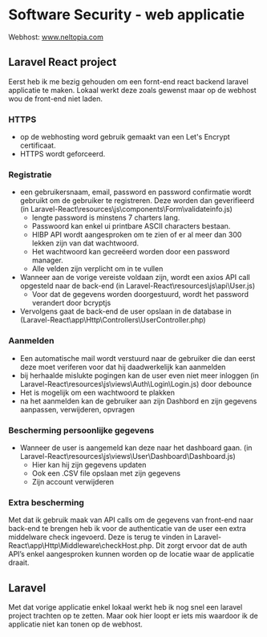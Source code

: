 # Software Security - web applicatie

Webhost: www.neltopia.com

 ## Laravel React project

Eerst heb ik me bezig gehouden om een fornt-end react backend laravel applicatie te maken. Lokaal werkt deze zoals gewenst maar op de webhost wou de front-end niet laden.

### HTTPS

* op de webhosting word gebruik gemaakt van een Let's Encrypt certificaat.
* HTTPS wordt geforceerd.

### Registratie

* een gebruikersnaam, email, password en password confirmatie wordt gebruikt om de gebruiker te registreren. Deze worden dan geverifieerd (in Laravel-React\resources\js\components\Form\validateinfo.js)
  * lengte password is minstens 7 charters lang.
  * Passwoord kan enkel ui printbare ASCII characters bestaan.
  * HIBP API wordt aangesproken om te zien of er al meer dan 300 lekken zijn van dat wachtwoord.
  * Het wachtwoord kan gecreëerd worden door een password manager.
  * Alle velden zijn verplicht om in te vullen
* Wanneer aan de vorige vereiste voldaan zijn, wordt een axios API call opgesteld naar de back-end (in Laravel-React\resources\js\api\User.js)
  * Voor dat de gegevens worden doorgestuurd, wordt het password verandert door bcryptjs
* Vervolgens gaat de back-end de user opslaan in de database in (Laravel-React\app\Http\Controllers\UserController.php)

### Aanmelden

* Een automatische mail wordt verstuurd naar de gebruiker die dan eerst deze moet veriferen voor dat hij daadwerkelijk kan aanmelden
* bij herhaalde mislukte pogingen kan de user even niet meer inloggen (in  Laravel-React\resources\js\views\Auth\Login\Login.js) door debounce
* Het is mogelijk om een wachtwoord te plakken
* na het aanmelden kan de gebruiker aan zijn Dashbord en zijn gegevens aanpassen, verwijderen, opvragen

### Bescherming persoonlijke gegevens

* Wanneer de user is aangemeld kan deze naar het dashboard gaan. (in Laravel-React\resources\js\views\User\Dashboard\Dashboard.js)
  * Hier kan hij zijn gegevens updaten
  * Ook een .CSV file opslaan met zijn gegevens
  * Zijn account verwijderen

### Extra bescherming

Met dat ik gebruik maak van API calls om de gegevens van front-end naar back-end te brengen heb ik voor de authenticatie van de user een extra middelware check ingevoerd. Deze is terug te vinden in  Laravel-React\app\Http\Middleware\checkHost.php. Dit zorgt ervoor dat de auth API’s enkel aangesproken kunnen worden op de locatie waar de applicatie draait.

## Laravel

Met dat vorige applicatie enkel lokaal werkt heb ik nog snel een laravel project trachten op te zetten. Maar ook hier loopt er iets mis waardoor ik de applicatie niet kan tonen op de webhost.





